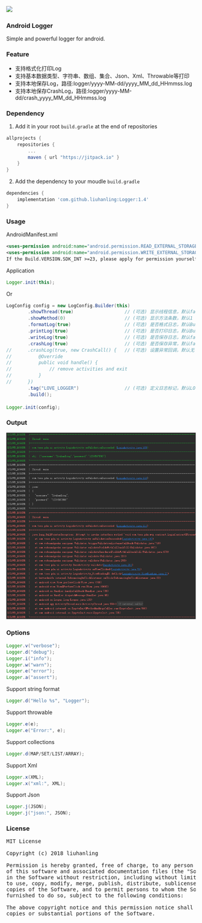 [![](https://jitpack.io/v/liuhanling/Logger.svg)](https://jitpack.io/#liuhanling/Logger)

### Android Logger
Simple and powerful logger for android.

### Feature

- 支持格式化打印Log
- 支持基本数据类型、字符串、数组、集合、Json、Xml、Throwable等打印
- 支持本地保存Log，路径:logger/yyyy-MM-dd/yyyy_MM_dd_HHmmss.log
- 支持本地保存CrashLog，路径:logger/yyyy-MM-dd/crash_yyyy_MM_dd_HHmmss.log

### Dependency

1. Add it in your root `build.gradle` at the end of repositories

```gradle
allprojects {
    repositories {
        ...
        maven { url "https://jitpack.io" }
    }
}
```

2. Add the dependency to your moudle `build.gradle`

```gradle
dependencies {
    implementation 'com.github.liuhanling:Logger:1.4'
}
```

### Usage

AndroidManifest.xml

```xml
<uses-permission android:name="android.permission.READ_EXTERNAL_STORAGE" />
<uses-permission android:name="android.permission.WRITE_EXTERNAL_STORAGE" />
If the Build.VERSION.SDK_INT >=23, please apply for permission yourself.
```

Application

```java
Logger.init(this);
```
 Or
 
```java
LogConfig config = new LogConfig.Builder(this)
        .showThread(true)                   // (可选) 显示线程信息，默认false
        .showMethod(0)                      // (可选) 显示方法条数，默认1
        .formatLog(true)                    // (可选) 是否格式日志，默认BuildConfig.DEBUG
        .printLog(true)                     // (可选) 是否打印日志，默认BuildConfig.DEBUG
        .writeLog(true)                     // (可选) 是否保存日志，默认false
        .crashLog(true)                     // (可选) 是否保存异常，默认false
//      .crashLog(true, new CrashCall() {   // (可选) 设置异常回调，默认无
//          @Override
//          public void handle() {
//              // remove activities and exit
//          }
//      })
        .tag("LOVE_LOGGER")                 // (可选) 定义日志标记，默认LOVE_LOGGER
        .build();

Logger.init(config);
```

### Output
<img src='https://github.com/liuhanling/Logger/blob/master/preview/logcat.png'/>

### Options

```java
Logger.v("verbose");
Logger.d("debug");
Logger.i("info");
Logger.w("warn");
Logger.e("error");
Logger.a("assert");
```

Support string format
```java
Logger.d("Hello %s", "Logger");
```

Support throwable
```java
Logger.e(e);
Logger.e("Error:", e);
```

Support collections
```java
Logger.d(MAP/SET/LIST/ARRAY);
```

Support Xml
```java
Logger.x(XML);
Logger.x("xml:", XML);
```

Support Json
```java
Logger.j(JSON);
Logger.j("json:", JSON);
```

###  License
<pre>
MIT License

Copyright (c) 2018 liuhanling

Permission is hereby granted, free of charge, to any person obtaining a copy
of this software and associated documentation files (the "Software"), to deal
in the Software without restriction, including without limitation the rights
to use, copy, modify, merge, publish, distribute, sublicense, and/or sell
copies of the Software, and to permit persons to whom the Software is
furnished to do so, subject to the following conditions:

The above copyright notice and this permission notice shall be included in all
copies or substantial portions of the Software.
</pre>
